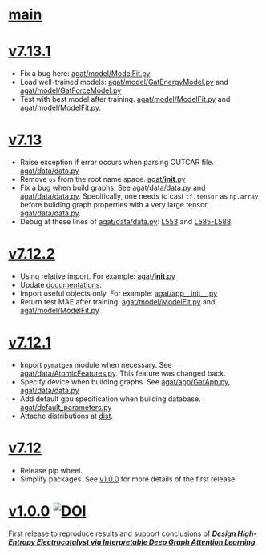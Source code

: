 # [main](https://github.com/jzhang-github/AGAT/tree/main)

# [v7.13.1](https://github.com/jzhang-github/AGAT/tree/v7.13.1)
- Fix a bug here: [agat/model/ModelFit.py](https://github.com/jzhang-github/AGAT/tree/v7.13.1/agat/model/ModelFit.py#L243)
- Load well-trained models: [agat/model/GatEnergyModel.py](https://github.com/jzhang-github/AGAT/tree/v7.13.1/agat/model/GatEnergyModel.py#L154-L197) and [agat/model/GatForceModel.py](https://github.com/jzhang-github/AGAT/tree/v7.13.1/agat/model/GatForceModel.py#L201-L246)
- Test with best model after training. [agat/model/ModelFit.py](https://github.com/jzhang-github/AGAT/tree/v7.13.1/agat/model/ModelFit.py#L222) and [agat/model/ModelFit.py](https://github.com/jzhang-github/AGAT/tree/v7.13.1/agat/model/ModelFit.py#L422).

# [v7.13](https://github.com/jzhang-github/AGAT/tree/v7.13)
- Raise exception if error occurs when parsing OUTCAR file. [agat/data/data.py](https://github.com/jzhang-github/AGAT/tree/v7.13/agat/data/data.py#L595-L599)
- Remove `os` from the root name space. [agat/__init__.py](https://github.com/jzhang-github/AGAT/tree/v7.13/agat/__init__.py#L18)
- Fix a bug when build graphs. See [agat/data/data.py](https://github.com/jzhang-github/AGAT/tree/v7.13/agat/data/data.py#L400-L411) and [agat/data/data.py](https://github.com/jzhang-github/AGAT/tree/v7.13/agat/data/data.py#L444-L452). Specifically, one needs to cast `tf.tensor` as `np.array` before building graph properties with a very large tensor. [agat/data/data.py](https://github.com/jzhang-github/AGAT/tree/v7.13/agat/data/data.py#L408-L409).
- Debug at these lines of [agat/data/data.py](https://github.com/jzhang-github/AGAT/tree/v7.13/agat/data/data.py): [L553](https://github.com/jzhang-github/AGAT/tree/v7.13/agat/data/data.py#L553) and [L585-L588](https://github.com/jzhang-github/AGAT/tree/v7.13/agat/data/data.py#L585-L588).


# [v7.12.2](https://github.com/jzhang-github/AGAT/tree/v7.12.2)
- Using relative import. For example: [agat/__init__.py](https://github.com/jzhang-github/AGAT/tree/v7.12.2/agat/__init__.py#L14-L16)
- Update [documentations](https://jzhang-github.github.io/AGAT/).
- Import useful objects only. For example: [agat/app__init__.py](https://github.com/jzhang-github/AGAT/tree/v7.12.2/agat/app/__init__.py#L11)
- Return test MAE after training. [agat/model/ModelFit.py](https://github.com/jzhang-github/AGAT/tree/v7.12.2/agat/model/ModelFit.py#L247) and [agat/model/ModelFit.py](https://github.com/jzhang-github/AGAT/tree/v7.12.2/agat/model/ModelFit.py#L442)


# [v7.12.1](https://github.com/jzhang-github/AGAT/tree/v7.12.1)
- Import `pymatgen` module when necessary. See [agat/data/AtomicFeatures.py](https://github.com/jzhang-github/AGAT/tree/v7.12.1/agat/data/AtomicFeatures.py#L11). This feature was changed back.
- Specify device when building graphs. See [agat/app/GatApp.py](https://github.com/jzhang-github/AGAT/tree/v7.12.1/agat/app/GatApp.py#L69), [agat/data/data.py](https://github.com/jzhang-github/AGAT/tree/v7.12.1/agat/data/data.py#L79-L83)
- Add default gpu specification when building database. [agat/default_parameters.py](https://github.com/jzhang-github/AGAT/tree/v7.12.1/agat/default_parameters.py#L60)
- Attache distributions at [dist](https://github.com/jzhang-github/AGAT/tree/v7.12.1/dist).


# [v7.12](https://github.com/jzhang-github/AGAT/tree/v7.12)

- Release pip wheel.   
- Simplify packages. See [v1.0.0](https://github.com/jzhang-github/AGAT/tree/v1.0.0) for more details of the first release.

# [v1.0.0](https://github.com/jzhang-github/AGAT/tree/v1.0.0) [![DOI](https://zenodo.org/badge/545430295.svg)](https://zenodo.org/badge/latestdoi/545430295)  

First release to reproduce results and support conclusions of [***Design High-Entropy Electrocatalyst via Interpretable Deep Graph Attention Learning***](https://doi.org/10.1016/j.joule.2023.06.003).


